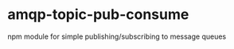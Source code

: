 amqp-topic-pub-consume
======================

npm module for simple publishing/subscribing to message queues
